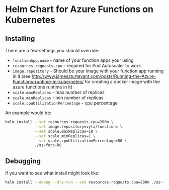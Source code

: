 # Helm Chart for Azure Functions on Kubernetes

## Installing
There are a few settings you should override:

- `functionApp.name` - name of your function apps your using
- `resources.requests.cpu` - required for Pod Autoscaler to work
- `image.repository` -  Should be your image with your function app running in it (see http://www.jamessturtevant.com/posts/Running-the-Azure-Functions-runtime-in-kubernetes/ for creating a docker image with the azure functions runtime in it)
- `scale.maxReplicas` - max number of replicas
- `scale.minReplicas` - min number of replicas
- `scale.cpuUtilizationPercentage` - cpu percentage

An example would be:

```bash 
helm install --set resources.requests.cpu=200m \
             --set image.repository=vyta/functions \
             --set scale.maxReplicas=10 \
             --set scale.minReplicas=1 \
             --set scale.cpuUtilizationPercentage=50 \
             ./az-func-k8
```

## Debugging 
If you want to see what install might look like:

```bash
helm install --debug --dry-run --set resources.requests.cpu=200m ./az-func-k8
```